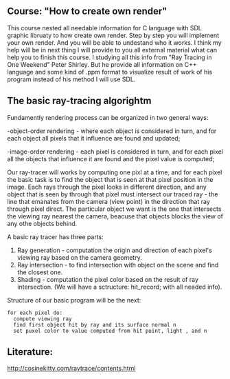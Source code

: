 Course: "How to create own render"
----------------
This course nested all needable information for C language with SDL graphic libruaty to how create own render.
Step by step you will implement your own render. And you will be able to undestand who it works. 
I think my help will be in next thing I will provide to you all external material what can help you
to finish this course. I studying all this info from "Ray Tracing in One Weekend" Peter Shirley. But he 
provide all information on C++ language and some kind of .ppm format to visualize result of work of his program 
instead of his method I will use SDL. 

The basic ray-tracing algorightm
----
Fundamently rendering process can be organized in two general ways:

-object-order rendering - where each object is considered in turn, and for each object all pixels that it influence 
are found and updated;

-image-order rendering - each pixel is considered in turn, and for each pixel all the objects that influence it
are found and the pixel value is computed;

Our ray-tracer will works by computing one pixl at a time, and for each pixel the basic task is to find the object
that is seen at that pixel position in the image. Each rays through the pixel looks in different direction, and any 
object that is seen by through that pixel must intersect our traced ray - the line that emanates from the camera 
(view point) in the direction that ray through pixel direct.  The particular object we want is the one that intersects
the viewing ray nearest the camera, beacuse that objects blocks the view of any othe objects behind. 

A basic ray tracer has three parts:
1. Ray generation - computation the origin and direction of each pixel's viewing ray based on the camera geometry.
2. Ray intersection - to find intersection with object on the scene and find the closest one. 
3. Shading - computation the pixel color based on the result of ray intersection. (We will have a sctructure: hit_record; with all neaded info).

Structure of our basic program will be the next:
 
    for each pixel do:    
      compute viewing ray
      find first object hit by ray and its surface normal n
      set puxel color to value computed from hit point, light , and n
    
    

Literature:
---
http://cosinekitty.com/raytrace/contents.html
